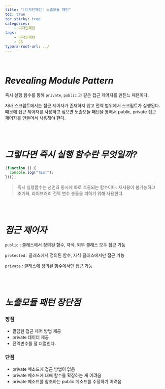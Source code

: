 ```yaml
---
title: "[디자인패턴] 노출모듈 패턴"
toc: true
toc_sticky: true
categories: 
    - 디자인패턴
tags:
    - 디자인패턴
    - CS
typora-root-url: ../
---
```


<br>



# *Revealing Module Pattern*

즉시 실행 함수를 통해 `private`, `public` 과 같은 접근 제어자를 만든느 패턴이다.

자바 스크립트에서는 접근 제어자가 존재하지 않고 전역 범위에서 스크립트가 실행된다. 때문에 접근 제어자를 사용하고 싶으면 노출모듈 패턴을 통해서 public, private 접근 제어자를 만들어서 사용해야 한다.

<br><br>



# *그렇다면 즉시 실행 함수란 무엇일까?*

```javascript
(function () {
  console.log("TEST");
})();
```

> 즉시 실행함수는 선언과 동시에 바로 호출되는 함수이다. 재사용이 불가능하고 초기화, 라이브러리 전역 변수 충돌을 피하기 위해 사용한다.

<br>

<br>



# *접근 제어자*

`public` : 클래스에서 정의된 함수, 자식, 외부 클래스 모두 접근 가능

`protected` : 클래스에서 정의된 함수, 자식 클래스에서만 접근 가능

`private` : 클래스에 정의된 함수에서만 접근 가능

<br>

<br>



# *노출모듈 패턴 장단점*

### 장점

* 깔끔한 접근 제어 방법 제공
* private 데이터 제공
* 전역변수를 덜 더럽힌다.



### 단점

* private 메소드에 접근 방법이 없음
* private 메소드에 대해 함수를 확장하는 게 어려움
* private 메소드를 참조하는 public 메소드를 수정하기 어려움







